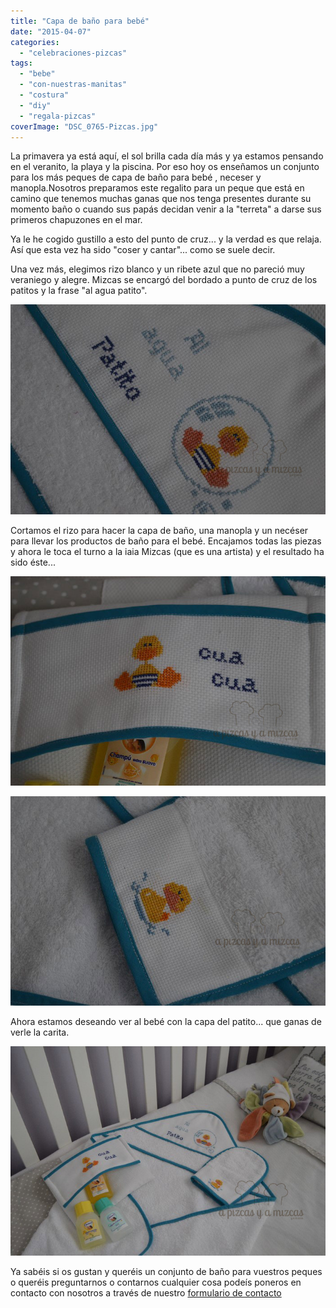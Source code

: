 ```yaml
---
title: "Capa de baño para bebé"
date: "2015-04-07"
categories:
  - "celebraciones-pizcas"
tags:
  - "bebe"
  - "con-nuestras-manitas"
  - "costura"
  - "diy"
  - "regala-pizcas"
coverImage: "DSC_0765-Pizcas.jpg"
---
```


La primavera ya está aquí, el sol brilla cada día más y ya estamos pensando en el veranito, la playa y la piscina. Por eso hoy os enseñamos un conjunto para los más peques de capa de baño para bebé , neceser y manopla.Nosotros preparamos este regalito para un peque que está en camino que tenemos muchas ganas que nos tenga presentes durante su momento baño o cuando sus papás decidan venir a la "terreta" a darse sus primeros chapuzones en el mar.

Ya le he cogido gustillo a esto del punto de cruz... y la verdad es que relaja. Así que esta vez ha sido "coser y cantar"... como se suele decir.

Una vez más, elegimos rizo blanco y un ribete azul que no pareció muy veraniego y alegre. Mizcas se encargó del bordado a punto de cruz de los patitos y la frase "al agua patito".

![Detalle de la capa de baño. Al agua patito!](images/DSC_0766-Pizcas.jpg)

Cortamos el rizo para hacer la capa de baño, una manopla y un necéser para llevar los productos de baño para el bebé. Encajamos todas las piezas y ahora le toca el turno a la iaia Mizcas (que es una artista) y el resultado ha sido éste...

![El patito del neceser](images/DSC_0767-Pizcas.jpg)

![Y la manopla!](images/DSC_0768-Pizcas.jpg)

Ahora estamos deseando ver al bebé con la capa del patito... que ganas de verle la carita.

![Todo juntito: capa de baño, neceser y manopla.. patitos al agua!](images/DSC_0765-Pizcas.jpg)

Ya sabéis si os gustan y queréis un conjunto de baño para vuestros peques o queréis preguntarnos o contarnos cualquier cosa podeís poneros en contacto con nosotros a través de nuestro [formulario de contacto](/contacto/ "Contacto A Pizcas y a Mizcas")
